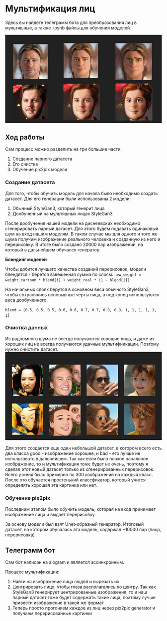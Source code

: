 # Мультификация лиц
Здесь вы найдете телеграмм бота для преобразования лиц в мультяшные, а также .ipynb файлы для обучения моделей

![plot](./photos/example_1.jpg)

## Ход работы
Сам процесс можно разделить на три большие части:
1) Создание парного датасета
2) Его очистка
3) Обучение pix2pix модели

### Создание датасета
Для того, чтобы обучить модель для начала было необходимо создать датасет.
Для его генерации были использованы 2 модели:

1) Обычный StyleGan3, который генерит лица
2) Дообученный на мультяшных лицах StyleGan3

После дообучения нашей модели на диснеевских необходимо сгенерировать парный датасет.
Для этого будем подавать одинаковый шум на вход нашим моделям. В таком случае мы для одного и того же шума 
получим изображение реального человека и созданную из него и перерисовку. В итоге было создано 20000 пар изображений,
на который в дальнейшем обучался генератор.

**Блендинг моделей**

Чтобы добится лучшего качества созданий перерисовок, модели блендятся - берется взвешенная сумма по слоям.
`new_weight = weight_cartoon * blend[i] + weight_real * (1 - blend[i])`

На начальных слоях берутся в основном веса обычного StyleGan3, чтобы сохранялись основывные черты лица, а под конец 
используются веса дообученного.

`blend = [0.5, 0.5, 0.5, 0.6, 0.6, 0.7, 0.7, 0.9, 0.9, 1, 1, 1, 1, 1, 1]`

### Очистка данных
Из радномного шума не всегда получаются хорошие лица, и даже из хороших лиц не всегда получаются удачные мультифиикации.
Поэтому нужно очистить датасет. 
![plot](./photos/bad_generation.jpg)

Для этого создается еще один небольшой датасет, в котором всего есть два класса good - изображение хорошее, и bad - его лучше 
не использовать в дальнейшем. Так как если было плохое начальное изображение, то и мультификация тоже будет не очень, поэтому я сделал этот новый датасет только из 
сгенерированных перерисовок. Всего у меня было примерно по 300 изображений на каждый класс. После это обучается простенький классфикатор, который
учится определять хорошая эта картинка или нет.

### Обучение pix2pix
Последним этапом было обучить модель, которая на вход принимает изображение лица и выдает перерисовку.

За основу модели был взят Unet-образный генератор. Итоговый датасет, на котором обучалась эта модель, содержал ~10000 пар (лицо, перерисовка)

## Телеграмм бот
Сам бот написан на aiogram и является ассинхронным. 

Процесс мультификации:
1) Найти на изображение лица людей и вырезать их
2) Центрировать лицо, чтобы глаза располагались по центру. Так как StyleGan3 генерирует центрированные изображения, 
то и наш парный датасет тоже будет содержать такие лица, поэтому лучше привести изображение в такой же формат
3) Теперь просто прогоняем каждое из лиц через pix2pix generator и получаем перерисованные картинки

